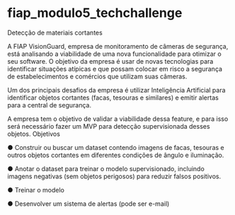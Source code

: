 # fiap_modulo5_techchallenge

Detecção de materiais cortantes

A FIAP VisionGuard, empresa de monitoramento de câmeras de segurança, está
analisando a viabilidade de uma nova funcionalidade para otimizar o seu software.
O objetivo da empresa é usar de novas tecnologias para identificar situações atípicas e
que possam colocar em risco a segurança de estabelecimentos e comércios que utilizam
suas câmeras.

Um dos principais desafios da empresa é utilizar Inteligência Artificial para identificar
objetos cortantes (facas, tesouras e similares) e emitir alertas para a central de
segurança.

A empresa tem o objetivo de validar a viabilidade dessa feature, e para isso será
necessário fazer um MVP para detecção supervisionada desses objetos.
Objetivos

● Construir ou buscar um dataset contendo imagens de facas, tesouras e outros
objetos cortantes em diferentes condições de ângulo e iluminação.

● Anotar o dataset para treinar o modelo supervisionado, incluindo imagens
negativas (sem objetos perigosos) para reduzir falsos positivos.

● Treinar o modelo

● Desenvolver um sistema de alertas (pode ser e-mail)
